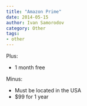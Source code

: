 ```yaml
---
title: "Amazon Prime"
date: 2014-05-15
author: Ivan Samorodov
category: Other
tags:
- other
---
```


Plus:
- 1 month free

Minus:
- Must be located in the USA
- $99 for 1 year
